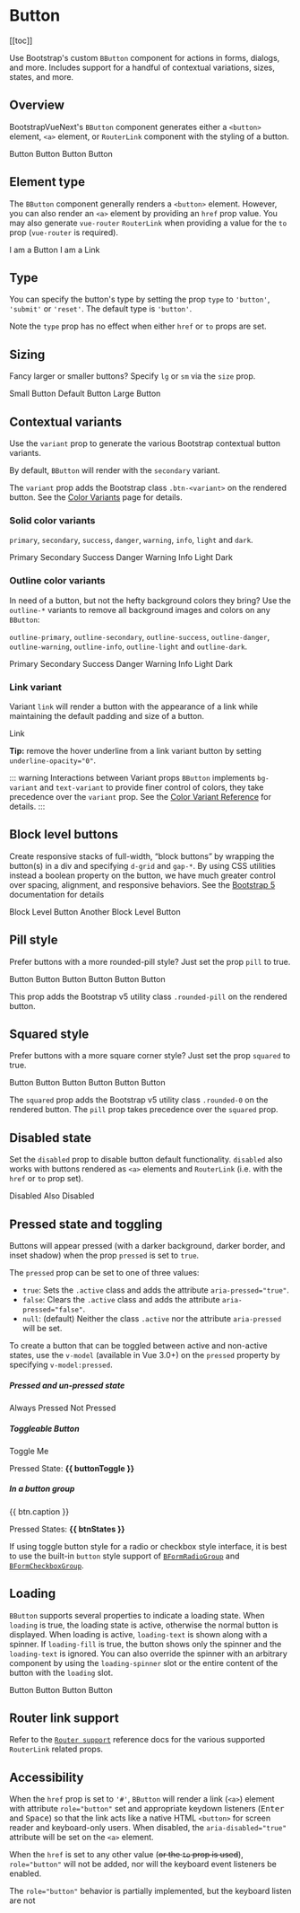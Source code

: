 # Button

<ComponentSidebar>

[[toc]]

</ComponentSidebar>

<div class="lead mb-5">

Use Bootstrap's custom `BButton` component for actions in forms, dialogs, and more. Includes support for a handful of contextual variations, sizes, states, and more.

</div>

## Overview

BootstrapVueNext's `BButton` component generates either a `<button>` element, `<a>` element, or `RouterLink` component with the styling of a button.

<HighlightCard>
  <div class="d-flex gap-2">
    <BButton>Button</BButton>
    <BButton variant="danger">Button</BButton>
    <BButton variant="success">Button</BButton>
    <BButton variant="outline-primary">Button</BButton>
  </div>
  <template #html>

```vue-html
<BButton>Button</BButton>
<BButton variant="danger">Button</BButton>
<BButton variant="success">Button</BButton>
<BButton variant="outline-primary">Button</BButton>
```

  </template>
</HighlightCard>

## Element type

The `BButton` component generally renders a `<button>` element. However, you can also render an
`<a>` element by providing an `href` prop value. You may also generate `vue-router` `RouterLink`
when providing a value for the `to` prop (`vue-router` is required).

<HighlightCard>
  <div class="d-flex gap-2">
    <BButton>I am a Button</BButton>
    <BButton href="#">I am a Link</BButton>
  </div>
  <template #html>

```vue-html
<BButton>I am a Button</BButton>
<BButton href="#">I am a Link</BButton>
```

  </template>
</HighlightCard>

## Type

You can specify the button's type by setting the prop `type` to `'button'`, `'submit'` or `'reset'`.
The default type is `'button'`.

Note the `type` prop has no effect when either `href` or `to` props are set.

## Sizing

Fancy larger or smaller buttons? Specify `lg` or `sm` via the `size` prop.

<HighlightCard>
  <div>
    <BButton size="sm" class="mx-1">Small Button</BButton>
    <BButton class="mx-1">Default Button</BButton>
    <BButton size="lg" class="mx-1">Large Button</BButton>
  </div>
  <template #html>

```vue-html
<BButton size="sm" class="mx-1">Small Button</BButton>
<BButton class="mx-1">Default Button</BButton>
<BButton size="lg" class="mx-1">Large Button</BButton>
```

  </template>
</HighlightCard>

## Contextual variants

Use the `variant` prop to generate the various Bootstrap contextual button variants.

By default, `BButton` will render with the `secondary` variant.

The `variant` prop adds the Bootstrap class `.btn-<variant>` on the rendered button.
See the [Color Variants](/docs/reference/color-variants) page for details.

### Solid color variants

`primary`, `secondary`, `success`, `danger`, `warning`, `info`, `light` and `dark`.

<HighlightCard>
  <div class="d-flex gap-2">
    <BButton variant="primary">Primary</BButton>
    <BButton variant="secondary">Secondary</BButton>
    <BButton variant="success">Success</BButton>
    <BButton variant="danger">Danger</BButton>
    <BButton variant="warning">Warning</BButton>
    <BButton variant="info">Info</BButton>
    <BButton variant="light">Light</BButton>
    <BButton variant="dark">Dark</BButton>
  </div>
  <template #html>

```vue-html
<BButton variant="primary">Primary</BButton>
<BButton variant="secondary">Secondary</BButton>
<BButton variant="success">Success</BButton>
<BButton variant="danger">Danger</BButton>
<BButton variant="warning">Warning</BButton>
<BButton variant="info">Info</BButton>
<BButton variant="light">Light</BButton>
<BButton variant="dark">Dark</BButton>
```

  </template>
</HighlightCard>

### Outline color variants

In need of a button, but not the hefty background colors they bring? Use the `outline-*` variants to
remove all background images and colors on any `BButton`:

`outline-primary`, `outline-secondary`, `outline-success`, `outline-danger`, `outline-warning`,
`outline-info`, `outline-light` and `outline-dark`.

<HighlightCard>
  <div class="d-flex gap-2">
    <BButton variant="outline-primary">Primary</BButton>
    <BButton variant="outline-secondary">Secondary</BButton>
    <BButton variant="outline-success">Success</BButton>
    <BButton variant="outline-danger">Danger</BButton>
    <BButton variant="outline-warning">Warning</BButton>
    <BButton variant="outline-info">Info</BButton>
    <BButton variant="outline-light">Light</BButton>
    <BButton variant="outline-dark">Dark</BButton>
  </div>
  <template #html>

```vue-html
<BButton variant="outline-primary">Primary</BButton>
<BButton variant="outline-secondary">Secondary</BButton>
<BButton variant="outline-success">Success</BButton>
<BButton variant="outline-danger">Danger</BButton>
<BButton variant="outline-warning">Warning</BButton>
<BButton variant="outline-info">Info</BButton>
<BButton variant="outline-light">Light</BButton>
<BButton variant="outline-dark">Dark</BButton>
```

  </template>
</HighlightCard>

### Link variant

Variant `link` will render a button with the appearance of a link while maintaining the default
padding and size of a button.

<HighlightCard>
  <BButton variant="link">Link</BButton>
  <template #html>

```vue-html
<BButton variant="link">Link</BButton>
```

  </template>
</HighlightCard>

**Tip:** remove the hover underline from a link variant button by setting `underline-opacity="0"`.

::: warning Interactions between Variant props
`BButton` implements `bg-variant` and `text-variant` to provide finer control of colors, they take
precedence over the `variant` prop. See the
[Color Variant Reference](/docs/reference/color-variants#variant-interactions) for details.
:::

## Block level buttons

Create responsive stacks of full-width, “block buttons” by wrapping the button(s) in a div and specifying
`d-grid` and `gap-*`. By using CSS utilities instead a boolean property on the button, we have much greater
control over spacing, alignment, and responsive behaviors. See the
[Bootstrap 5](https://getbootstrap.com/docs/5.3/components/buttons/#block-buttons)
documentation for details

<HighlightCard>
  <div class="d-grid gap-2">
    <BButton variant="primary">Block Level Button</BButton>
    <BButton variant="primary">Another Block Level Button</BButton>
  </div>
  <template #html>

```vue-html
<div class="d-grid gap-2">
  <BButton variant="primary">Block Level Button</BButton>
  <BButton variant="primary">Another Block Level Button</BButton>
</div>
```

  </template>
</HighlightCard>

## Pill style

Prefer buttons with a more rounded-pill style? Just set the prop `pill` to true.

<HighlightCard>
  <div class="d-flex gap-2">
    <BButton pill>Button</BButton>
    <BButton pill variant="primary">Button</BButton>
    <BButton pill variant="outline-secondary">Button</BButton>
    <BButton pill variant="success">Button</BButton>
    <BButton pill variant="outline-danger">Button</BButton>
    <BButton pill variant="info">Button</BButton>
  </div>
  <template #html>

```vue-html
<BButton pill>Button</BButton>
<BButton pill variant="primary">Button</BButton>
<BButton pill variant="outline-secondary">Button</BButton>
<BButton pill variant="success">Button</BButton>
<BButton pill variant="outline-danger">Button</BButton>
<BButton pill variant="info">Button</BButton>
```

  </template>
</HighlightCard>

This prop adds the Bootstrap v5 utility class `.rounded-pill` on the rendered button.

## Squared style

Prefer buttons with a more square corner style? Just set the prop `squared` to true.

<HighlightCard>
  <div class="d-flex gap-2">
    <BButton squared>Button</BButton>
    <BButton squared variant="primary">Button</BButton>
    <BButton squared variant="outline-secondary">Button</BButton>
    <BButton squared variant="success">Button</BButton>
    <BButton squared variant="outline-danger">Button</BButton>
    <BButton squared variant="info">Button</BButton>
  </div>
  <template #html>

```vue-html
<BButton squared>Button</BButton>
<BButton squared variant="primary">Button</BButton>
<BButton squared variant="outline-secondary">Button</BButton>
<BButton squared variant="success">Button</BButton>
<BButton squared variant="outline-danger">Button</BButton>
<BButton squared variant="info">Button</BButton>
```

  </template>
</HighlightCard>

The `squared` prop adds the Bootstrap v5 utility class `.rounded-0` on the rendered button. The
`pill` prop takes precedence over the `squared` prop.

## Disabled state

Set the `disabled` prop to disable button default functionality. `disabled` also works with buttons
rendered as `<a>` elements and `RouterLink` (i.e. with the `href` or `to` prop set).

<HighlightCard>
  <div class="d-flex gap-2">
    <BButton disabled size="lg" variant="primary">Disabled</BButton>
    <BButton disabled size="lg">Also Disabled</BButton>
  </div>
  <template #html>

```vue-html
<BButton disabled size="lg" variant="primary">Disabled</BButton>
<BButton disabled size="lg">Also Disabled</BButton>
```

  </template>
</HighlightCard>

## Pressed state and toggling

Buttons will appear pressed (with a darker background, darker border, and inset shadow) when the
prop `pressed` is set to `true`.

The `pressed` prop can be set to one of three values:

- `true`: Sets the `.active` class and adds the attribute `aria-pressed="true"`.
- `false`: Clears the `.active` class and adds the attribute `aria-pressed="false"`.
- `null`: (default) Neither the class `.active` nor the attribute `aria-pressed` will be set.

To create a button that can be toggled between active and non-active states, use the `v-model` (available in Vue 3.0+) on the `pressed` property by specifying `v-model:pressed`.

<HighlightCard>
  <h5>Pressed and un-pressed state</h5>
  <div class="d-flex gap-2">
    <BButton :pressed="true" variant="success">Always Pressed</BButton>
    <BButton :pressed="false" variant="success">Not Pressed</BButton>
  </div>
  <h5 class="mt-3">Toggleable Button</h5>
  <BButton v-model:pressed="buttonToggle" variant="primary">Toggle Me</BButton>
  <p>Pressed State: <strong>{{ buttonToggle }}</strong></p>
  <h5>In a button group</h5>
  <BButtonGroup size="sm">
    <BButton
      v-for="(btn, idx) in buttons"
      :key="idx"
      v-model:pressed="btn.state"
      variant="primary"
    >
      {{ btn.caption }}
    </BButton>
  </BButtonGroup>
  <p>Pressed States: <strong>{{ btnStates }}</strong></p>
  <template #html>

```vue
<template>
  <h5>Pressed and un-pressed state</h5>
  <div class="d-flex gap-2">
    <BButton :pressed="true" variant="success">Always Pressed</BButton>
    <BButton :pressed="false" variant="success">Not Pressed</BButton>
  </div>
  <h5 class="mt-3">Toggleable Button</h5>
  <BButton v-model:pressed="buttonToggle" variant="primary">Toggle Me</BButton>
  <p>
    Pressed State: <strong>{{ buttonToggle }}</strong>
  </p>
  <h5>In a button group</h5>
  <BButtonGroup size="sm">
    <BButton v-for="(btn, idx) in buttons" :key="idx" v-model:pressed="btn.state" variant="primary">
      {{ btn.caption }}
    </BButton>
  </BButtonGroup>
  <p>
    Pressed States: <strong>{{ btnStates }}</strong>
  </p>
</template>

<script setup lang="ts">
const buttonToggle = ref(false)
const buttons = ref([
  {caption: 'Toggle 1', state: true},
  {caption: 'Toggle 2', state: false},
  {caption: 'Toggle 3', state: true},
  {caption: 'Toggle 4', state: false},
])

const btnStates = computed(() => buttons.value.map((b) => b.state))
</script>
```

  </template>
</HighlightCard>

If using toggle button style for a radio or checkbox style interface, it is best to use the built-in
`button` style support of [`BFormRadioGroup`](/docs/components/form-radio) and
[`BFormCheckboxGroup`](/docs/components/form-checkbox).

## Loading

`BButton` supports several properties to indicate a loading state. When `loading` is true, the
loading state is active, otherwise the normal button is displayed. When loading is active, `loading-text`
is shown along with a spinner. If `loading-fill` is true, the button shows only the spinner and the
`loading-text` is ignored. You can also override the spinner with an arbitrary component by
using the `loading-spinner` slot or the entire content of the button with the `loading` slot.

<HighlightCard>
  <div class="d-flex gap-2">
    <BButton :loading="true">Button</BButton>
    <BButton :loading="true" loading-fill>Button</BButton>
    <BButton :loading="true" loading-text="Please Wait...">Button</BButton>
    <BButton :loading="false" loading-text="Please Wait...">Button</BButton>
  </div>
  <template #html>

```vue-html
<BButton :loading="true">Button</BButton>
<BButton :loading="true" loading-fill>Button</BButton>
<BButton :loading="true" loading-text="Please Wait...">Button</BButton>
<BButton :loading="false" loading-text="Please Wait...">Button</BButton>
```

  </template>
</HighlightCard>

## Router link support

Refer to the [`Router support`](/docs/reference/router-links) reference docs for the various
supported `RouterLink` related props.

## Accessibility

When the `href` prop is set to `'#'`, `BButton` will render a link (`<a>`) element with attribute
`role="button"` set and appropriate keydown listeners (<kbd>Enter</kbd> and <kbd>Space</kbd>) so
that the link acts like a native HTML `<button>` for screen reader and keyboard-only users. When
disabled, the `aria-disabled="true"` attribute will be set on the `<a>` element.

When the `href` is set to any other value (~~or the `to` prop is used~~), `role="button"` will not be
added, nor will the keyboard event listeners be enabled.

<NotYetImplemented>The `role="button"` behavior is partially implemented, but the keyboard listen are not</NotYetImplemented>

<ComponentReference :data="data" />

<script setup lang="ts">
import {data} from '../../data/components/button.data'
import {ref, computed} from 'vue'
import {BButtonGroup, BButton} from 'bootstrap-vue-next'
import ComponentReference from '../../components/ComponentReference.vue'
import ComponentSidebar from '../../components/ComponentSidebar.vue'
import HighlightCard from '../../components/HighlightCard.vue'
import NotYetImplemented from '../../components/NotYetImplemented.vue'

const buttonToggle = ref(false);
const buttons = ref([
  {caption: 'Toggle 1', state: true},
  {caption: 'Toggle 2', state: false},
  {caption: 'Toggle 3', state: true},
  {caption: 'Toggle 4', state: false},
])

const btnStates = computed(() => buttons.value.map(b => b.state))
</script>
